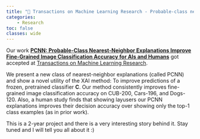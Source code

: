 ```yaml
---
title: "🎉 Transactions on Machine Learning Research - Probable-class nearest neighbor explanations or PCNN"
categories: 
    - Research
toc: false
classes: wide
---
```


Our work [**PCNN: Probable-Class Nearest-Neighbor Explanations Improve Fine-Grained Image Classification Accuracy for AIs and Humans**](https://openreview.net/pdf?id=OcFjqiJ98b) got accepted at [Transactions on Machine Learning Research](https://jmlr.org/tmlr/).

We present a new class of nearest-neighbor explanations (called PCNN) and show a novel utility of the XAI method: To improve predictions of a frozen,
pretrained classifier **C**.
Our method consistently improves fine-grained image classification accuracy on CUB-200,
Cars-196, and Dogs-120.
Also, a human study finds that showing layusers our PCNN explanations
improves their decision accuracy over showing only the top-1 class examples (as in prior work).

This is a 2-year project and there is a very interesting story behind it. Stay tuned and I will tell you all about it :)